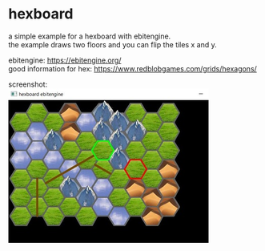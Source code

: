 # hexboard

a simple example for a hexboard with ebitengine.    
the example draws two floors and you can flip the tiles x and y.    

ebitengine: https://ebitengine.org/    
good information for hex: https://www.redblobgames.com/grids/hexagons/    

screenshot:    
![Pic1](screenshotsmall.jpg)
